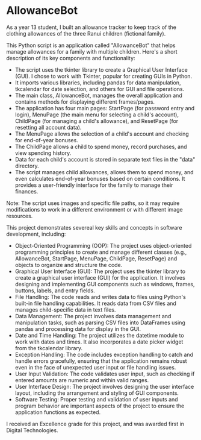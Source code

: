 # AllowanceBot
As a year 13 student, I built an allowance tracker to keep track of the clothing allowances of the three Ranui children (fictional family).  

This Python script is an application called "AllowanceBot" that helps manage allowances for a family with multiple children. Here's a short description of its key components and functionality:  
- The script uses the tkinter library to create a Graphical User Interface (GUI). I chose to work with Tkinter, popular for creating GUIs in Python.    
- It imports various libraries, including pandas for data manipulation, tkcalendar for date selection, and others for GUI and file operations.  
- The main class, AllowanceBot, manages the overall application and contains methods for displaying different frames/pages.  
- The application has four main pages: StartPage (for password entry and login), MenuPage (the main menu for selecting a child's account), ChildPage (for managing a child's allowance), and ResetPage (for resetting all account data).  
- The MenuPage allows the selection of a child's account and checking for end-of-year bonuses.  
- The ChildPage allows a child to spend money, record purchases, and view spending history.  
- Data for each child's account is stored in separate text files in the "data" directory.  
- The script manages child allowances, allows them to spend money, and even calculates end-of-year bonuses based on certain conditions. It provides a user-friendly interface for the family to manage their finances.  

Note: The script uses images and specific file paths, so it may require modifications to work in a different environment or with different image resources.

This project demonstrates severeal key skills and concepts in software development, including:  
- Object-Oriented Programming (OOP): The project uses object-oriented programming principles to create and manage different classes (e.g., AllowanceBot, StartPage, MenuPage, ChildPage, ResetPage) and objects to organize and structure the code.
- Graphical User Interface (GUI): The project uses the tkinter library to create a graphical user interface (GUI) for the application. It involves designing and implementing GUI components such as windows, frames, buttons, labels, and entry fields.
- File Handling: The code reads and writes data to files using Python's built-in file handling capabilities. It reads data from CSV files and manages child-specific data in text files.
- Data Management: The project involves data management and manipulation tasks, such as parsing CSV files into DataFrames using pandas and processing data for display in the GUI.
- Date and Time Handling: The project utilizes the datetime module to work with dates and times. It also incorporates a date picker widget from the tkcalendar library.
- Exception Handling: The code includes exception handling to catch and handle errors gracefully, ensuring that the application remains robust even in the face of unexpected user input or file handling issues.
- User Input Validation: The code validates user input, such as checking if entered amounts are numeric and within valid ranges.
- User Interface Design: The project involves designing the user interface layout, including the arrangement and styling of GUI components.
- Software Testing: Proper testing and validation of user inputs and program behavior are important aspects of the project to ensure the application functions as expected.


I received an Excellence grade for this project, and was awarded first in Digital Technologies.
